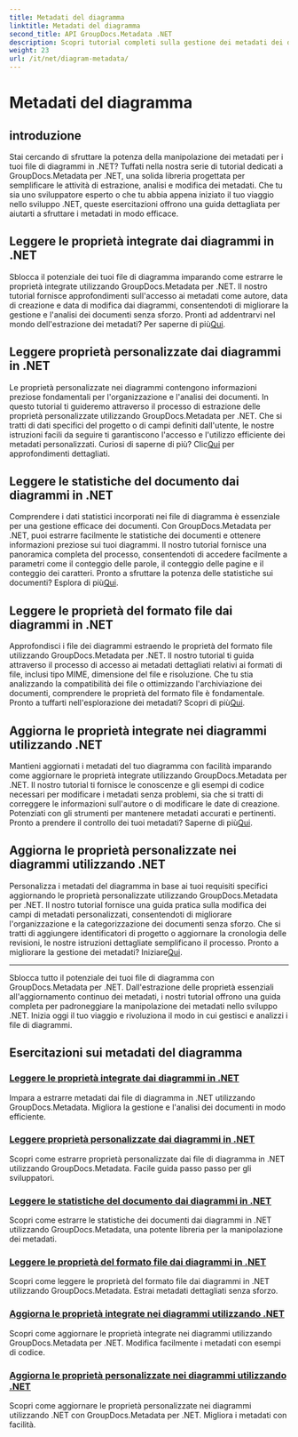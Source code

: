 ```yaml
---
title: Metadati del diagramma
linktitle: Metadati del diagramma
second_title: API GroupDocs.Metadata .NET
description: Scopri tutorial completi sulla gestione dei metadati dei diagrammi con GroupDocs.Metadata per .NET. Estrai, aggiorna e analizza le proprietà senza sforzo.
weight: 23
url: /it/net/diagram-metadata/
---
```


# Metadati del diagramma

## introduzione

Stai cercando di sfruttare la potenza della manipolazione dei metadati per i tuoi file di diagrammi in .NET? Tuffati nella nostra serie di tutorial dedicati a GroupDocs.Metadata per .NET, una solida libreria progettata per semplificare le attività di estrazione, analisi e modifica dei metadati. Che tu sia uno sviluppatore esperto o che tu abbia appena iniziato il tuo viaggio nello sviluppo .NET, queste esercitazioni offrono una guida dettagliata per aiutarti a sfruttare i metadati in modo efficace.

## Leggere le proprietà integrate dai diagrammi in .NET

 Sblocca il potenziale dei tuoi file di diagramma imparando come estrarre le proprietà integrate utilizzando GroupDocs.Metadata per .NET. Il nostro tutorial fornisce approfondimenti sull'accesso ai metadati come autore, data di creazione e data di modifica dai diagrammi, consentendoti di migliorare la gestione e l'analisi dei documenti senza sforzo. Pronti ad addentrarvi nel mondo dell'estrazione dei metadati? Per saperne di più[Qui](./read-built-in-properties-diagrams/).

## Leggere proprietà personalizzate dai diagrammi in .NET

Le proprietà personalizzate nei diagrammi contengono informazioni preziose fondamentali per l'organizzazione e l'analisi dei documenti. In questo tutorial ti guideremo attraverso il processo di estrazione delle proprietà personalizzate utilizzando GroupDocs.Metadata per .NET. Che si tratti di dati specifici del progetto o di campi definiti dall'utente, le nostre istruzioni facili da seguire ti garantiscono l'accesso e l'utilizzo efficiente dei metadati personalizzati. Curiosi di saperne di più? Clic[Qui](./read-custom-properties-diagrams/) per approfondimenti dettagliati.

## Leggere le statistiche del documento dai diagrammi in .NET

 Comprendere i dati statistici incorporati nei file di diagramma è essenziale per una gestione efficace dei documenti. Con GroupDocs.Metadata per .NET, puoi estrarre facilmente le statistiche dei documenti e ottenere informazioni preziose sui tuoi diagrammi. Il nostro tutorial fornisce una panoramica completa del processo, consentendoti di accedere facilmente a parametri come il conteggio delle parole, il conteggio delle pagine e il conteggio dei caratteri. Pronto a sfruttare la potenza delle statistiche sui documenti? Esplora di più[Qui](./read-document-statistics-diagrams/).

## Leggere le proprietà del formato file dai diagrammi in .NET

Approfondisci i file dei diagrammi estraendo le proprietà del formato file utilizzando GroupDocs.Metadata per .NET. Il nostro tutorial ti guida attraverso il processo di accesso ai metadati dettagliati relativi ai formati di file, inclusi tipo MIME, dimensione del file e risoluzione. Che tu stia analizzando la compatibilità dei file o ottimizzando l'archiviazione dei documenti, comprendere le proprietà del formato file è fondamentale. Pronto a tuffarti nell'esplorazione dei metadati? Scopri di più[Qui](./read-file-format-properties-diagrams/).

## Aggiorna le proprietà integrate nei diagrammi utilizzando .NET

 Mantieni aggiornati i metadati del tuo diagramma con facilità imparando come aggiornare le proprietà integrate utilizzando GroupDocs.Metadata per .NET. Il nostro tutorial ti fornisce le conoscenze e gli esempi di codice necessari per modificare i metadati senza problemi, sia che si tratti di correggere le informazioni sull'autore o di modificare le date di creazione. Potenziati con gli strumenti per mantenere metadati accurati e pertinenti. Pronto a prendere il controllo dei tuoi metadati? Saperne di più[Qui](./update-built-in-properties-diagrams/).

## Aggiorna le proprietà personalizzate nei diagrammi utilizzando .NET

Personalizza i metadati del diagramma in base ai tuoi requisiti specifici aggiornando le proprietà personalizzate utilizzando GroupDocs.Metadata per .NET. Il nostro tutorial fornisce una guida pratica sulla modifica dei campi di metadati personalizzati, consentendoti di migliorare l'organizzazione e la categorizzazione dei documenti senza sforzo. Che si tratti di aggiungere identificatori di progetto o aggiornare la cronologia delle revisioni, le nostre istruzioni dettagliate semplificano il processo. Pronto a migliorare la gestione dei metadati? Iniziare[Qui](./update-custom-properties-diagrams/).

----

Sblocca tutto il potenziale dei tuoi file di diagramma con GroupDocs.Metadata per .NET. Dall'estrazione delle proprietà essenziali all'aggiornamento continuo dei metadati, i nostri tutorial offrono una guida completa per padroneggiare la manipolazione dei metadati nello sviluppo .NET. Inizia oggi il tuo viaggio e rivoluziona il modo in cui gestisci e analizzi i file di diagrammi.
## Esercitazioni sui metadati del diagramma
### [Leggere le proprietà integrate dai diagrammi in .NET](./read-built-in-properties-diagrams/)
Impara a estrarre metadati dai file di diagramma in .NET utilizzando GroupDocs.Metadata. Migliora la gestione e l'analisi dei documenti in modo efficiente.
### [Leggere proprietà personalizzate dai diagrammi in .NET](./read-custom-properties-diagrams/)
Scopri come estrarre proprietà personalizzate dai file di diagramma in .NET utilizzando GroupDocs.Metadata. Facile guida passo passo per gli sviluppatori.
### [Leggere le statistiche del documento dai diagrammi in .NET](./read-document-statistics-diagrams/)
Scopri come estrarre le statistiche dei documenti dai diagrammi in .NET utilizzando GroupDocs.Metadata, una potente libreria per la manipolazione dei metadati.
### [Leggere le proprietà del formato file dai diagrammi in .NET](./read-file-format-properties-diagrams/)
Scopri come leggere le proprietà del formato file dai diagrammi in .NET utilizzando GroupDocs.Metadata. Estrai metadati dettagliati senza sforzo.
### [Aggiorna le proprietà integrate nei diagrammi utilizzando .NET](./update-built-in-properties-diagrams/)
Scopri come aggiornare le proprietà integrate nei diagrammi utilizzando GroupDocs.Metadata per .NET. Modifica facilmente i metadati con esempi di codice.
### [Aggiorna le proprietà personalizzate nei diagrammi utilizzando .NET](./update-custom-properties-diagrams/)
Scopri come aggiornare le proprietà personalizzate nei diagrammi utilizzando .NET con GroupDocs.Metadata per .NET. Migliora i metadati con facilità.